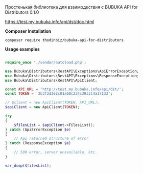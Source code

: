 Простенькая библиотека для взаимодествия с 
BUBUKA API for Distributors 0.1.0

https://test.my.bubuka.info/api/dst/doc.html

**Composer Installation**

```shell script
composer require thodinbiz/bubuka-api-for-distributors
```

**Usage examples**

```php

require_once './vendor/autoload.php';

use Bubuka\Distributors\RestAPI\Exceptions\ApiErrorException;
use Bubuka\Distributors\RestAPI\Exceptions\ResponseException;
use Bubuka\Distributors\RestAPI\ApiClient;

const API_URL = 'http://test.my.bubuka.info/api/dst/';
const TOKEN = '2b3f2d3e2c01a60c234c393214a17133';

// $client = new ApiClient(TOKEN, API_URL);
$apiClient = new ApiClient(TOKEN);

try
{
    $filesList = $apiClient->FilesList();
} catch (ApiErrorException $e)
{
    // Api returned structure of error
} catch (ResponseException $e)
{
    // 500 error, server unavailable, etc.
}

var_dump($filesList);
```